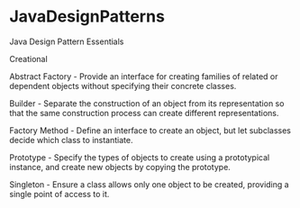# JavaDesignPatterns
Java Design Pattern Essentials

Creational 

Abstract Factory - Provide an interface for creating families of related or dependent objects without specifying their concrete classes.

Builder - Separate the construction of an object from its representation so that the same construction process can create different representations.

Factory Method - Define an interface to create an object, but let subclasses decide which class to instantiate.

Prototype -  Specify the types of objects to create using a prototypical instance, and create new objects by copying the prototype.

Singleton - Ensure a class allows only one object to be created, providing a single point of access to it.